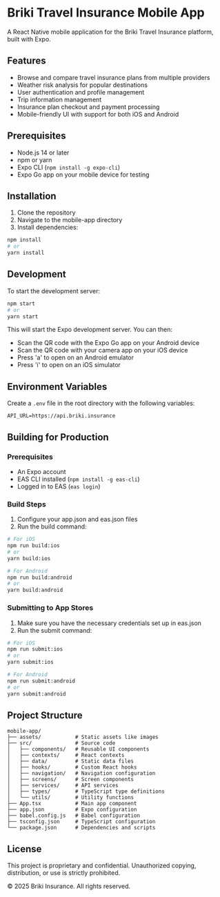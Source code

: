 # Briki Travel Insurance Mobile App

A React Native mobile application for the Briki Travel Insurance platform, built with Expo.

## Features

- Browse and compare travel insurance plans from multiple providers
- Weather risk analysis for popular destinations
- User authentication and profile management
- Trip information management
- Insurance plan checkout and payment processing
- Mobile-friendly UI with support for both iOS and Android

## Prerequisites

- Node.js 14 or later
- npm or yarn
- Expo CLI (`npm install -g expo-cli`)
- Expo Go app on your mobile device for testing

## Installation

1. Clone the repository
2. Navigate to the mobile-app directory
3. Install dependencies:

```bash
npm install
# or
yarn install
```

## Development

To start the development server:

```bash
npm start
# or
yarn start
```

This will start the Expo development server. You can then:

- Scan the QR code with the Expo Go app on your Android device
- Scan the QR code with your camera app on your iOS device
- Press 'a' to open on an Android emulator
- Press 'i' to open on an iOS simulator

## Environment Variables

Create a `.env` file in the root directory with the following variables:

```
API_URL=https://api.briki.insurance
```

## Building for Production

### Prerequisites

- An Expo account
- EAS CLI installed (`npm install -g eas-cli`)
- Logged in to EAS (`eas login`)

### Build Steps

1. Configure your app.json and eas.json files
2. Run the build command:

```bash
# For iOS
npm run build:ios
# or
yarn build:ios

# For Android
npm run build:android
# or
yarn build:android
```

### Submitting to App Stores

1. Make sure you have the necessary credentials set up in eas.json
2. Run the submit command:

```bash
# For iOS
npm run submit:ios
# or
yarn submit:ios

# For Android
npm run submit:android
# or
yarn submit:android
```

## Project Structure

```
mobile-app/
├── assets/           # Static assets like images
├── src/              # Source code
│   ├── components/   # Reusable UI components
│   ├── contexts/     # React contexts
│   ├── data/         # Static data files
│   ├── hooks/        # Custom React hooks
│   ├── navigation/   # Navigation configuration
│   ├── screens/      # Screen components
│   ├── services/     # API services
│   ├── types/        # TypeScript type definitions
│   └── utils/        # Utility functions
├── App.tsx           # Main app component
├── app.json          # Expo configuration
├── babel.config.js   # Babel configuration
├── tsconfig.json     # TypeScript configuration
└── package.json      # Dependencies and scripts
```

## License

This project is proprietary and confidential. Unauthorized copying, distribution, or use is strictly prohibited.

© 2025 Briki Insurance. All rights reserved.
